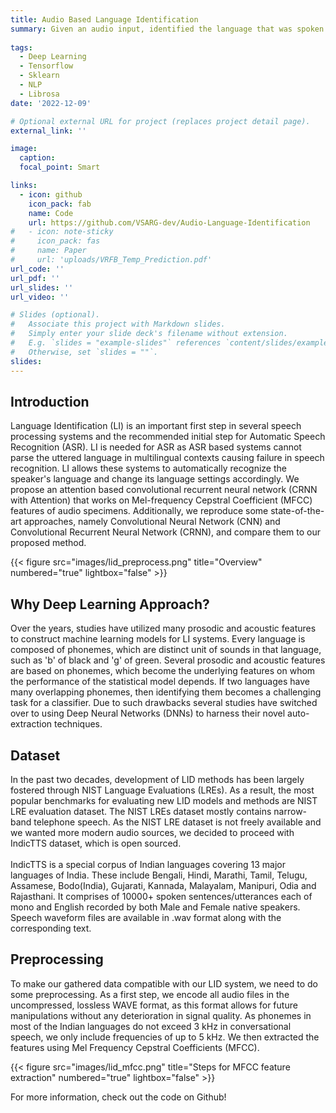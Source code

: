 ```yaml
---
title: Audio Based Language Identification
summary: Given an audio input, identified the language that was spoken using CNNs, CRNNs and Attention-based CRNNs.
 
tags:
  - Deep Learning
  - Tensorflow
  - Sklearn
  - NLP
  - Librosa
date: '2022-12-09'

# Optional external URL for project (replaces project detail page).
external_link: ''

image:
  caption: 
  focal_point: Smart

links:
  - icon: github
    icon_pack: fab
    name: Code
    url: https://github.com/VSARG-dev/Audio-Language-Identification
#   - icon: note-sticky
#     icon_pack: fas
#     name: Paper
#     url: 'uploads/VRFB_Temp_Prediction.pdf'
url_code: ''
url_pdf: ''
url_slides: ''
url_video: ''

# Slides (optional).
#   Associate this project with Markdown slides.
#   Simply enter your slide deck's filename without extension.
#   E.g. `slides = "example-slides"` references `content/slides/example-slides.md`.
#   Otherwise, set `slides = ""`.
slides: 
---
```


## Introduction
Language Identification (LI) is an important first step in several speech processing systems and the recommended initial step for Automatic Speech Recognition (ASR). LI is needed for ASR as ASR based systems cannot parse the uttered language in multilingual contexts causing failure in speech recognition. LI allows these systems to automatically recognize the speaker's language and change its language settings accordingly. We propose an attention based convolutional recurrent neural network (CRNN with Attention) that works on Mel-frequency Cepstral Coefficient (MFCC) features of audio specimens. Additionally, we reproduce some state-of-the-art approaches, namely Convolutional Neural Network (CNN) and Convolutional Recurrent Neural Network (CRNN), and compare them to our proposed method. 

{{< figure src="images/lid_preprocess.png" title="Overview" numbered="true" lightbox="false" >}}
## Why Deep Learning Approach?
Over the years, studies have utilized many prosodic and acoustic features to construct machine learning models for LI systems. Every language is composed of phonemes, which are distinct unit of sounds in that language, such as 'b' of black and 'g' of green. Several prosodic and acoustic features are based on phonemes, which become the underlying features on whom the performance of the statistical model depends. If two languages have many overlapping phonemes, then identifying them becomes a challenging task for a classifier. Due to such drawbacks several studies have switched over to using Deep Neural Networks (DNNs) to harness their novel auto-extraction techniques. 
## Dataset
In the past two decades, development of LID methods has been largely fostered through NIST Language Evaluations (LREs). As a result, the most popular benchmarks for evaluating new LID models and methods are NIST LRE evaluation dataset. The NIST LREs dataset mostly contains narrow-band telephone speech. As the NIST LRE dataset is not freely available and we wanted more modern audio sources, we decided to proceed with IndicTTS dataset, which is open sourced. \
\
IndicTTS is a special corpus of Indian languages covering 13 major languages of India. These include Bengali, Hindi, Marathi, Tamil, Telugu, Assamese, Bodo(India), Gujarati, Kannada, Malayalam, Manipuri, Odia and Rajasthani. It comprises of 10000+ spoken sentences/utterances each of mono and English recorded by both Male and Female native speakers. Speech waveform files are available in .wav format along with the corresponding text. 
## Preprocessing
To make our gathered data compatible with our LID system, we need to do some preprocessing. As a first step, we encode all audio files in the uncompressed, lossless WAVE format, as this format allows for future manipulations without any deterioration in signal quality. As phonemes in most of the Indian languages do not exceed 3 kHz in conversational speech, we only include frequencies of up to 5 kHz. We then extracted the features using Mel Frequency Cepstral Coefficients (MFCC).

{{< figure src="images/lid_mfcc.png" title="Steps for MFCC feature extraction" numbered="true" lightbox="false" >}}

For more information, check out the code on Github!
